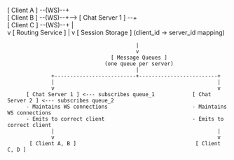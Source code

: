 [ Client A ] --(WS)--+  
[ Client B ] --(WS)--+--> [ Chat Server 1 ] --+  
[ Client C ] --(WS)--+                        |  
                                             v
                                       [ Routing Service ]
                                             |
                                             v
                                     [ Session Storage ]
                              (client_id -> server_id mapping)

                                             |
                                             v
                                     [ Message Queues ]
                                   (one queue per server)
                                             |
                  +--------------------------+-------------------------+
                  |                                                    |
                  v                                                    v
          [ Chat Server 1 ] <--- subscribes queue_1            [ Chat Server 2 ] <--- subscribes queue_2
          - Maintains WS connections                           - Maintains WS connections
          - Emits to correct client                            - Emits to correct client
                  |                                                    |
                  v                                                    v
           [ Client A, B ]                                      [ Client C, D ]